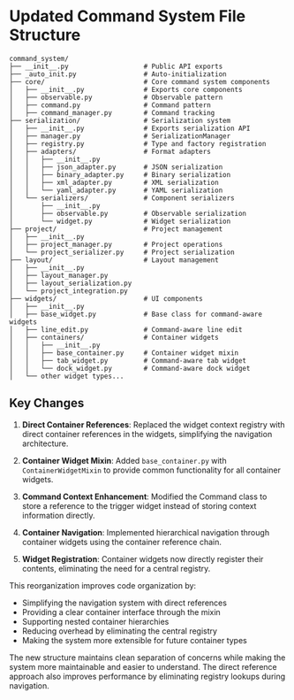 # Updated Command System File Structure

```
command_system/
├── __init__.py                   # Public API exports
├── _auto_init.py                 # Auto-initialization
├── core/                         # Core command system components
│   ├── __init__.py               # Exports core components
│   ├── observable.py             # Observable pattern
│   ├── command.py                # Command pattern
│   ├── command_manager.py        # Command tracking
├── serialization/                # Serialization system
│   ├── __init__.py               # Exports serialization API
│   ├── manager.py                # SerializationManager
│   ├── registry.py               # Type and factory registration
│   ├── adapters/                 # Format adapters
│   │   ├── __init__.py
│   │   ├── json_adapter.py       # JSON serialization
│   │   ├── binary_adapter.py     # Binary serialization
│   │   ├── xml_adapter.py        # XML serialization
│   │   └── yaml_adapter.py       # YAML serialization
│   └── serializers/              # Component serializers
│       ├── __init__.py
│       ├── observable.py         # Observable serialization
│       └── widget.py             # Widget serialization
├── project/                      # Project management
│   ├── __init__.py
│   ├── project_manager.py        # Project operations
│   └── project_serializer.py     # Project serialization
├── layout/                       # Layout management
│   ├── __init__.py
│   ├── layout_manager.py
│   ├── layout_serialization.py
│   └── project_integration.py
├── widgets/                      # UI components
│   ├── __init__.py
│   ├── base_widget.py            # Base class for command-aware widgets
│   ├── line_edit.py              # Command-aware line edit
│   ├── containers/               # Container widgets
│   │   ├── __init__.py
│   │   ├── base_container.py     # Container widget mixin
│   │   ├── tab_widget.py         # Command-aware tab widget
│   │   └── dock_widget.py        # Command-aware dock widget
│   └── other widget types...
```

## Key Changes

1. **Direct Container References**: Replaced the widget context registry with direct container references in the widgets, simplifying the navigation architecture.

2. **Container Widget Mixin**: Added `base_container.py` with `ContainerWidgetMixin` to provide common functionality for all container widgets.

3. **Command Context Enhancement**: Modified the Command class to store a reference to the trigger widget instead of storing context information directly.

4. **Container Navigation**: Implemented hierarchical navigation through container widgets using the container reference chain.

5. **Widget Registration**: Container widgets now directly register their contents, eliminating the need for a central registry.

This reorganization improves code organization by:
- Simplifying the navigation system with direct references
- Providing a clear container interface through the mixin
- Supporting nested container hierarchies
- Reducing overhead by eliminating the central registry
- Making the system more extensible for future container types

The new structure maintains clean separation of concerns while making the system more maintainable and easier to understand. The direct reference approach also improves performance by eliminating registry lookups during navigation.